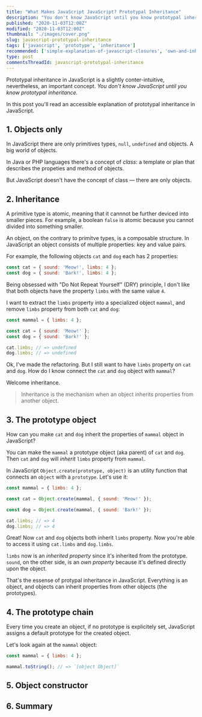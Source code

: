```yaml
---
title: "What Makes JavaScript JavaScript? Prototypal Inheritance"
description: "You don't know JavaScript until you know prototypal inheritance. Follow up an accessible explanation of prototypal inheritance in JavaScript."
published: "2020-11-03T12:00Z"
modified: "2020-11-03T12:00Z"
thumbnail: "./images/cover.png"
slug: javascript-prototypal-inheritance
tags: ['javascript', 'prototype', 'inheritance']
recommended: ['simple-explanation-of-javascript-closures', 'own-and-inherited-properties-in-javascript']
type: post
commentsThreadId: javascript-prototypal-inheritance
---
```


Prototypal inheritance in JavaScript is a slightly conter-intuitive, nevertheless, an important concept. *You don't know JavaScript until you know prototypal inheritance.*  

In this post you'll read an accessible explanation of prototypal inheritance in JavaScript.  

## 1. Objects only

In JavaScript there are only primitives types, `null`, `undefined` and objects. A big world of objects.  

In Java or PHP languages there's a concept of *class*: a template or plan that describes the propeties and method of objects. 

But JavaScript doesn't have the concept of class &mdash; there are only objects.  

## 2. Inheritance

A primitive type is atomic, meaning that it cannnot be further deviced into smaller pieces. For example, a boolean `false` is atomic because you cannot divided into something smaller.

An object, on the contrary to primitve types, is a composable structure. In JavaScript an object consists of multiple properties: key and value pairs.  

For example, the following objects `cat` and `dog` each has 2 properties:

```javascript
const cat = { sound: 'Meow!', limbs: 4 };
const dog = { sound: 'Bark!', limbs: 4 };
```

Being obsessed with "Do Not Repeat Yourself" (DRY) principle, I don't like that both objects have the property `limbs` with the same value `4`.  

I want to extract the `limbs` property into a specialized object `mammal`, and remove `limbs` property from both `cat` and `dog`:

```javascript
const mammal = { limbs: 4 };

const cat = { sound: 'Meow!' };
const dog = { sound: 'Bark!' };

cat.limbs; // => undefined
dog.limbs; // => undefined
```

Ok, I've made the refactoring. But I still want to have `limbs` property on `cat` and `dog`. How do I know connect the `cat` and `dog` object with `mammal`?  

Welcome inheritance.

> Inheritance is the mechanism when an object inherits properties from another object.  

## 3. The prototype object

How can you make `cat` and `dog` inherit the properties of `mammal` object in JavaScript?  

You can make the `mammal` a prototype object (aka parent) of `cat` and `dog`. Then `cat` and `dog` will *inherit* `limbs` property from `mammal`.  

In JavaScript `Object.create(prototype, object)` is an utility function that connects an `object` with a `prototype`. Let's use it:

```javascript
const mammal = { limbs: 4 };

const cat = Object.create(mammal, { sound: 'Meow!' });

const dog = Object.create(mammal, { sound: 'Bark!' });

cat.limbs; // => 4
dog.limbs; // => 4
```

Great! Now `cat` and `dog` objects both inherit `limbs` property. Now you're able to access it using `cat.limbs` and `dog.limbs`.  

`limbs` now is an *inherited property* since it's inherited from the prototype. `sound`, on the other side, is an *own property* because it's defined directly upon the object.  

That's the essense of protypal inheritance in JavaScript. Everything is an object, and objects can inherit properties from other objects (the prototypes).  

## 4. The prototype chain

Every time you create an object, if no prototype is explicitely set, JavaScript assigns a default prototype for the created object.  

Let's look again at the `mammal` object:

```javascript
const mammal = { limbs: 4 };

mammal.toString(); // => `[object Object]`
```




## 5. Object constructor

## 6. Summary
